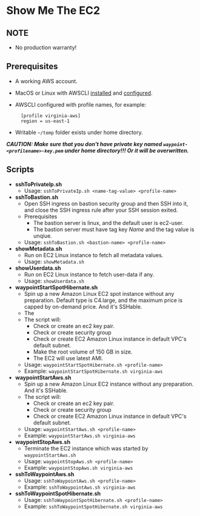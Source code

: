 # Show Me The EC2 #

## NOTE
+ No production warranty!

## Prerequisites
+ A working AWS account.

+ MacOS or Linux with AWSCLI [installed](https://docs.aws.amazon.com/cli/latest/userguide/installing.html) and [configured](https://docs.aws.amazon.com/cli/latest/userguide/cli-chap-getting-started.html).

+ AWSCLI configured with profile names, for example:

		[profile virginia-aws]
		region = us-east-1

+ Writable 	`~/temp` folder exists under home directory. 

***CAUTION: Make sure that you don't have private key named `waypoint-<profilename>-key.pem` under home directory!!! Or it will be overwritten.***

## Scripts
+ **sshToPrivateIp.sh**
	- Usage: `sshToPrivateIp.sh <name-tag-value> <profile-name>`
+ **sshToBastion.sh**
	- Open SSH ingress on bastion security group and then SSH into it, and close the SSH ingress rule after your SSH session exited.
	- Prerequisites
		* The bastion server is linux, and the default user is ec2-user.
		* The bastion server must have tag key *Name* and the tag value is unqiue.
	- Usage: `sshToBastion.sh <bastion-name> <profile-name>`
+ **showMetadata.sh**
	- Run on EC2 Linux instance to fetch all metadata values. 
	- Usage: `showMetadata.sh`
+ **showUserdata.sh**
	- Run on EC2 Linux instance to fetch user-data if any.
	- Usage: `showUserdata.sh`
+ **waypointStartSpotHibernate.sh**
	- Spin up a new Amazon Linux EC2 spot instance without any preparation. Default type is C4.large, and the maximum price is capped by on-demand price. And it's SSHable.
	- The 
	- The script will:
		* Check or create an ec2 key pair.
		* Check or create security group
		* Check or create EC2 Amazon Linux instance in default VPC's default subnet.
		* Make the root volume of 150 GB in size.
		* The EC2 will use latest AMI.
	- Usage: `waypointStartSpotHibernate.sh <profile-name>`
	- Example: `waypointStartSpotHibernate.sh virginia-aws`
+ **waypointStartAws.sh**
	- Spin up a new Amazon Linux EC2 instance without any preparation. And it's SSHable.
	- The script will:
		* Check or create an ec2 key pair.
		* Check or create security group
		* Check or create EC2 Amazon Linux instance in default VPC's default subnet.
	- Usage: `waypointStartAws.sh <profile-name>`
	- Example: `waypointStartAws.sh virginia-aws`
+ **waypointStopAws.sh**
	- Terminate the EC2 instance which was started by `waypointStartAws.sh`
	- Usage: `waypointStopAws.sh <profile-name>`
	- Example: `waypointStopAws.sh virginia-aws`
+ **sshToWaypointAws.sh**
	- Usage: `sshToWaypointAws.sh <profile-name>`
	- Example: `sshToWaypointAws.sh virginia-aws`
+ **sshToWaypointSpotHibernate.sh**
	- Usage: `sshToWaypointSpotHibernate.sh <profile-name>`
	- Example: `sshToWaypointSpotHibernate.sh virginia-aws`